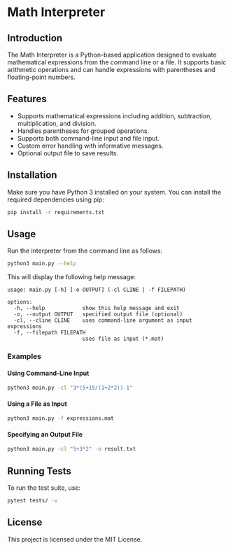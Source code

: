 # Math Interpreter

## Introduction
The Math Interpreter is a Python-based application designed to evaluate mathematical expressions from the command line or a file. It supports basic arithmetic operations and can handle expressions with parentheses and floating-point numbers.

## Features
- Supports mathematical expressions including addition, subtraction, multiplication, and division.
- Handles parentheses for grouped operations.
- Supports both command-line input and file input.
- Custom error handling with informative messages.
- Optional output file to save results.

## Installation
Make sure you have Python 3 installed on your system. You can install the required dependencies using pip:

```bash
pip install -r requirements.txt
```

## Usage
Run the interpreter from the command line as follows:

```bash
python3 main.py --help
```

This will display the following help message:

```
usage: main.py [-h] [-o OUTPUT] (-cl CLINE | -f FILEPATH)

options:
  -h, --help            show this help message and exit
  -o, --output OUTPUT   specified output file (optional)
  -cl, --cline CLINE    uses command-line argument as input expressions
  -f, --filepath FILEPATH
                        uses file as input (*.mat)
```

### Examples
#### Using Command-Line Input
```bash
python3 main.py -cl "3*(5+15/(1+2*2))-1"
```

#### Using a File as Input
```bash
python3 main.py -f expressions.mat
```

#### Specifying an Output File
```bash
python3 main.py -cl "5+3*2" -o result.txt
```

## Running Tests
To run the test suite, use:
```bash
pytest tests/ -v
```

## License
This project is licensed under the MIT License.



